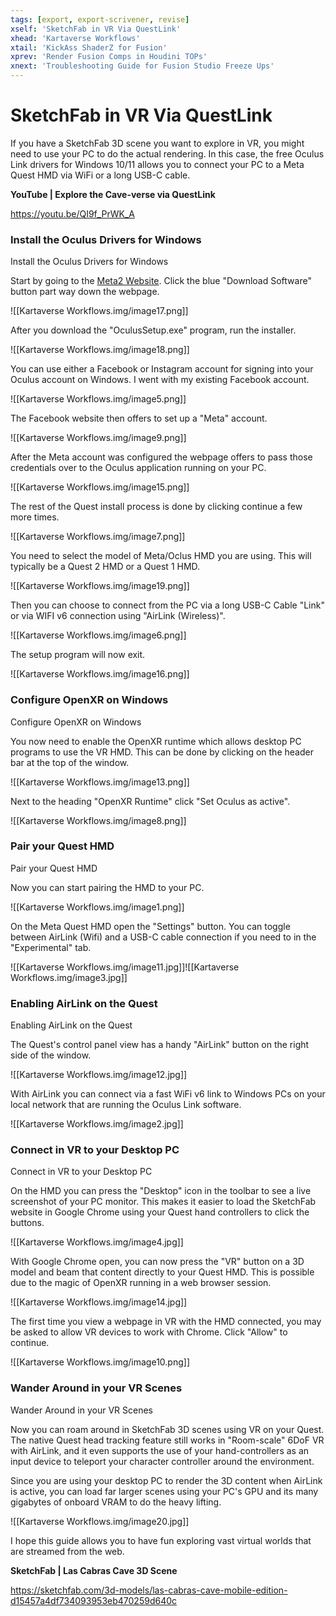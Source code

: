 ```yaml
---
tags: [export, export-scrivener, revise]
xself: 'SketchFab in VR Via QuestLink'
xhead: 'Kartaverse Workflows'
xtail: 'KickAss ShaderZ for Fusion'
xprev: 'Render Fusion Comps in Houdini TOPs'
xnext: 'Troubleshooting Guide for Fusion Studio Freeze Ups'
---
```


# SketchFab in VR Via QuestLink

If you have a SketchFab 3D scene you want to explore in VR, you might need to use your PC to do the actual rendering. In this case, the free Oculus Link drivers for Windows 10/11 allows you to connect your PC to a Meta Quest HMD via WiFi or a long USB-C cable.

**YouTube \| Explore the Cave-verse via QuestLink**

<https://youtu.be/QI9f_PrWK_A>

### Install the Oculus Drivers for Windows

Install the Oculus Drivers for Windows

Start by going to the [Meta2 Website](https://www.meta.com/ca/quest/setup/). Click the blue "Download Software" button part way down the webpage.

![[Kartaverse Workflows.img/image17.png]]

After you download the "OculusSetup.exe" program, run the installer.

![[Kartaverse Workflows.img/image18.png]]

You can use either a Facebook or Instagram account for signing into your Oculus account on Windows. I went with my existing Facebook account.

![[Kartaverse Workflows.img/image5.png]]

The Facebook website then offers to set up a "Meta" account.

![[Kartaverse Workflows.img/image9.png]]

After the Meta account was configured the webpage offers to pass those credentials over to the Oculus application running on your PC.

![[Kartaverse Workflows.img/image15.png]]

The rest of the Quest install process is done by clicking continue a few more times.

![[Kartaverse Workflows.img/image7.png]]

You need to select the model of Meta/Oclus HMD you are using. This will typically be a Quest 2 HMD or a Quest 1 HMD.

![[Kartaverse Workflows.img/image19.png]]

Then you can choose to connect from the PC via a long USB-C Cable "Link" or via WIFI v6 connection using "AirLink (Wireless)".

![[Kartaverse Workflows.img/image6.png]]

The setup program will now exit.

![[Kartaverse Workflows.img/image16.png]]

### Configure OpenXR on Windows

Configure OpenXR on Windows

You now need to enable the OpenXR runtime which allows desktop PC programs to use the VR HMD. This can be done by clicking on the header bar at the top of the window.

![[Kartaverse Workflows.img/image13.png]]

Next to the heading "OpenXR Runtime" click "Set Oculus as active".

![[Kartaverse Workflows.img/image8.png]]

### Pair your Quest HMD

Pair your Quest HMD

Now you can start pairing the HMD to your PC.

![[Kartaverse Workflows.img/image1.png]]

On the Meta Quest HMD open the "Settings" button. You can toggle between AirLink (Wifi) and a USB-C cable connection if you need to in the "Experimental" tab.

![[Kartaverse Workflows.img/image11.jpg]]![[Kartaverse Workflows.img/image3.jpg]]

### Enabling AirLink on the Quest

Enabling AirLink on the Quest

The Quest's control panel view has a handy "AirLink" button on the right side of the window.

![[Kartaverse Workflows.img/image12.jpg]]

With AirLink you can connect via a fast WiFi v6 link to Windows PCs on your local network that are running the Oculus Link software.

![[Kartaverse Workflows.img/image2.jpg]]

### Connect in VR to your Desktop PC

Connect in VR to your Desktop PC

On the HMD you can press the "Desktop" icon in the toolbar to see a live screenshot of your PC monitor. This makes it easier to load the SketchFab website in Google Chrome using your Quest hand controllers to click the buttons.

![[Kartaverse Workflows.img/image4.jpg]]

With Google Chrome open, you can now press the "VR" button on a 3D model and beam that content directly to your Quest HMD. This is possible due to the magic of OpenXR running in a web browser session.

![[Kartaverse Workflows.img/image14.jpg]]

The first time you view a webpage in VR with the HMD connected, you may be asked to allow VR devices to work with Chrome. Click "Allow" to continue.

![[Kartaverse Workflows.img/image10.png]]

### Wander Around in your VR Scenes

Wander Around in your VR Scenes

Now you can roam around in SketchFab 3D scenes using VR on your Quest. The native Quest head tracking feature still works in "Room-scale" 6DoF VR with AirLink, and it even supports the use of your hand-controllers as an input device to teleport your character controller around the environment.

Since you are using your desktop PC to render the 3D content when AirLink is active, you can load far larger scenes using your PC's GPU and its many gigabytes of onboard VRAM to do the heavy lifting.

![[Kartaverse Workflows.img/image20.jpg]]

I hope this guide allows you to have fun exploring vast virtual worlds that are streamed from the web.

**SketchFab \| Las Cabras Cave 3D Scene**

<https://sketchfab.com/3d-models/las-cabras-cave-mobile-edition-d15457a4df734093953eb470259d640c>